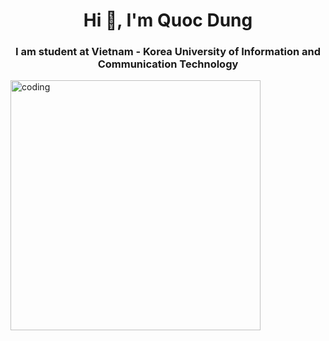 <h1 align="center">Hi 👋, I'm Quoc Dung</h1>
<h3 align="center">I am student at Vietnam - Korea University of Information and Communication Technology</h3>
<img align="center" alt="coding" width ="400" src= "https://cdn.dribbble.com/users/1059583/screenshots/4171367/media/34e69eb61a7bd8dea1c957a8b82605a7.gif">


